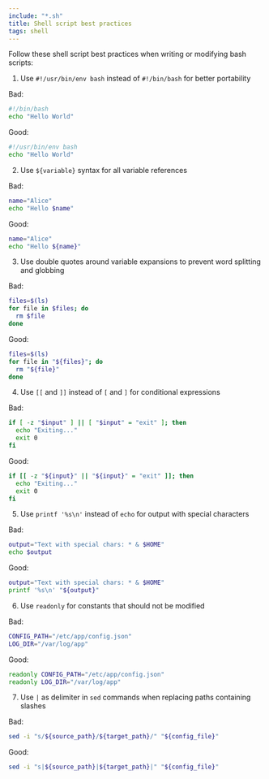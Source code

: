 ```yaml
---
include: "*.sh"
title: Shell script best practices
tags: shell
---
```


Follow these shell script best practices when writing or modifying bash scripts:

1. Use `#!/usr/bin/env bash` instead of `#!/bin/bash` for better portability

Bad:

```bash
#!/bin/bash
echo "Hello World"
```

Good:

```bash
#!/usr/bin/env bash
echo "Hello World"
```

2. Use `${variable}` syntax for all variable references

Bad:

```bash
name="Alice"
echo "Hello $name"
```

Good:

```bash
name="Alice"
echo "Hello ${name}"
```

3. Use double quotes around variable expansions to prevent word splitting and globbing

Bad:

```bash
files=$(ls)
for file in $files; do
  rm $file
done
```

Good:

```bash
files=$(ls)
for file in "${files}"; do
  rm "${file}"
done
```

4. Use `[[` and `]]` instead of `[` and `]` for conditional expressions

Bad:

```bash
if [ -z "$input" ] || [ "$input" = "exit" ]; then
  echo "Exiting..."
  exit 0
fi
```

Good:

```bash
if [[ -z "${input}" || "${input}" = "exit" ]]; then
  echo "Exiting..."
  exit 0
fi
```

5. Use `printf '%s\n'` instead of `echo` for output with special characters

Bad:

```bash
output="Text with special chars: * & $HOME"
echo $output
```

Good:

```bash
output="Text with special chars: * & $HOME"
printf '%s\n' "${output}"
```

6. Use `readonly` for constants that should not be modified

Bad:

```bash
CONFIG_PATH="/etc/app/config.json"
LOG_DIR="/var/log/app"
```

Good:

```bash
readonly CONFIG_PATH="/etc/app/config.json"
readonly LOG_DIR="/var/log/app"
```

7. Use `|` as delimiter in `sed` commands when replacing paths containing slashes

Bad:

```bash
sed -i "s/${source_path}/${target_path}/" "${config_file}"
```

Good:

```bash
sed -i "s|${source_path}|${target_path}|" "${config_file}"
```
